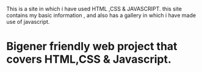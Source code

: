 This is a site in which i have used HTML ,CSS & JAVASCRIPT. 
this site contains my basic information , and also has a gallery in which i have made use of javascript.

# Bigener friendly web project that covers HTML,CSS & Javascript.
